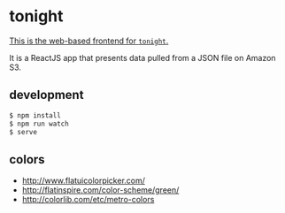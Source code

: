 # tonight

[This is the web-based frontend for `tonight`.](http://dctn.org/)

It is a ReactJS app that presents data pulled from a JSON file on Amazon S3.

## development

```sh
$ npm install
$ npm run watch
$ serve
```

## colors

* http://www.flatuicolorpicker.com/
* http://flatinspire.com/color-scheme/green/
* http://colorlib.com/etc/metro-colors
